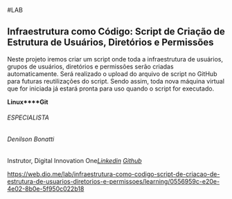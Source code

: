 #LAB

## Infraestrutura como Código: Script de Criação de Estrutura de Usuários, Diretórios e Permissões
Neste projeto iremos criar um script onde toda a infraestrutura de usuários, grupos de usuários, diretórios e permissões serão criadas automaticamente. Será realizado o upload do arquivo de script no GitHub para futuras reutilizações do script. Sendo assim, toda nova máquina virtual que for iniciada já estará pronta para uso quando o script for executado.

**Linux****Git**

###### ESPECIALISTA

###### Denilson Bonatti

Instrutor, Digital Innovation One[*Linkedin*](https://www.linkedin.com/in/denilson-bonatti-54a14529/) [*Github*](https://github.com/denilsonbonatti)



https://web.dio.me/lab/infraestrutura-como-codigo-script-de-criacao-de-estrutura-de-usuarios-diretorios-e-permissoes/learning/0556959c-e20e-4e02-8b0e-5f950c022b18
